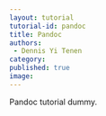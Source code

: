 ```yaml
---
layout: tutorial
tutorial-id: pandoc
title: Pandoc
authors:
 - Dennis Yi Tenen
category:
published: true
image:
---
```


Pandoc tutorial dummy.
